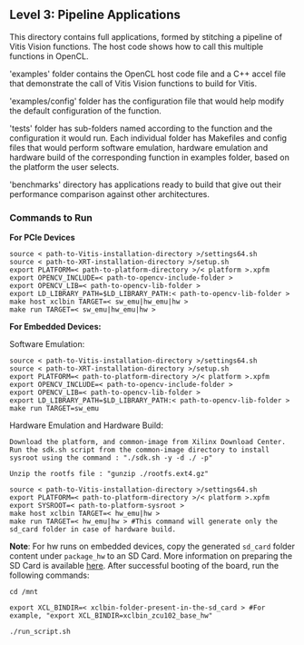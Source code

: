 ## Level 3: Pipeline Applications

This directory contains full applications, formed by stitching a pipeline of Vitis Vision functions. The host code shows how to call this multiple functions in OpenCL.

'examples' folder contains the OpenCL host code file and a C++ accel file that demonstrate the call of Vitis Vision functions to build for Vitis.

'examples/config' folder has the configuration file that would help modify the default configuration of the function.

'tests' folder has sub-folders named according to the function and the configuration it would run. Each individual folder has Makefiles and config files that would perform software emulation, hardware emulation and hardware build of the corresponding function in examples folder, based on the platform the user selects.

'benchmarks' directory has applications ready to build that give out their performance comparison against other architectures.

### Commands to Run

**For PCIe Devices**

    source < path-to-Vitis-installation-directory >/settings64.sh
    source < path-to-XRT-installation-directory >/setup.sh
    export PLATFORM=< path-to-platform-directory >/< platform >.xpfm
	export OPENCV_INCLUDE=< path-to-opencv-include-folder >
	export OPENCV_LIB=< path-to-opencv-lib-folder >
	export LD_LIBRARY_PATH=$LD_LIBRARY_PATH:< path-to-opencv-lib-folder >
    make host xclbin TARGET=< sw_emu|hw_emu|hw >
    make run TARGET=< sw_emu|hw_emu|hw >

**For Embedded Devices:**

Software Emulation:

    source < path-to-Vitis-installation-directory >/settings64.sh
    source < path-to-XRT-installation-directory >/setup.sh
    export PLATFORM=< path-to-platform-directory >/< platform >.xpfm
	export OPENCV_INCLUDE=< path-to-opencv-include-folder >
	export OPENCV_LIB=< path-to-opencv-lib-folder >
	export LD_LIBRARY_PATH=$LD_LIBRARY_PATH:< path-to-opencv-lib-folder >
    make run TARGET=sw_emu

Hardware Emulation and Hardware Build:

	Download the platform, and common-image from Xilinx Download Center. Run the sdk.sh script from the common-image directory to install sysroot using the command : "./sdk.sh -y -d ./ -p"

	Unzip the rootfs file : "gunzip ./rootfs.ext4.gz"

    source < path-to-Vitis-installation-directory >/settings64.sh
    export PLATFORM=< path-to-platform-directory >/< platform >.xpfm
    export SYSROOT=< path-to-platform-sysroot >
    make host xclbin TARGET=< hw_emu|hw > 
    make run TARGET=< hw_emu|hw > #This command will generate only the sd_card folder in case of hardware build.

**Note**: For hw runs on embedded devices, copy the generated ``sd_card`` folder content under ``package_hw`` to an SD Card. More information on preparing the SD Card is available [here](https://xilinx-wiki.atlassian.net/wiki/spaces/A/pages/18842385/How+to+format+SD+card+for+SD+boot#HowtoformatSDcardforSDboot-CopingtheImagestotheNewPartitions). After successful booting of the board, run the following commands:

    cd /mnt

    export XCL_BINDIR=< xclbin-folder-present-in-the-sd_card > #For example, "export XCL_BINDIR=xclbin_zcu102_base_hw"

    ./run_script.sh
